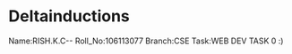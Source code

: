 Deltainductions
===============
Name:RISH.K.C--
Roll_No:106113077
Branch:CSE
Task:WEB DEV TASK 0
:)
